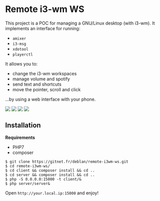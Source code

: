 Remote i3-wm WS
===============

This project is a POC for managing a GNU/Linux desktop (with i3-wm). It implements an interface for running:

* `amixer`
* `i3-msg`
* `xdotool`
* `playerctl`

It allows you to:

* change the i3-wm workspaces
* manage volume and spotify
* send text and shortcuts
* move the pointer, scroll and click

…by using a web interface with your phone.

![](https://upload.deblan.org/u/2018-02/5a7b2214.png)
![](https://upload.deblan.org/u/2018-02/5a7b2217.png)
![](https://upload.deblan.org/u/2018-02/5a7b221a.png)
![](https://upload.deblan.org/u/2018-02/5a7b221d.png)

Installation
------------

**Requirements**
* PHP7
* composer

```
$ git clone https://gitnet.fr/deblan/remote-i3wm-ws.git
$ cd remote-i3wm-ws/
$ cd client && composer install && cd ..
$ cd server && composer install && cd ..
$ php -S 0.0.0.0:15000 -t client/&
$ php server/server&
```

Open `http://your.local.ip:15000` and enjoy!
